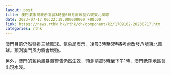 ```yaml
---
layout: post
title: 澳門氣象局表示凌晨3時至6時考慮改發八號東北風球
date: 2023-07-17 00:22:19.000000000 +08:00
link: https://news.rthk.hk/rthk/ch/component/k2/1709162-20230717.htm
categories: rthk
---
```


澳門目前仍然懸掛三號風球。氣象局表示，凌晨3時至6時將考慮改發八號東北風球。預測澳門風力將會增強。

另外，澳門的藍色風暴潮警告仍然生效，預測清晨5時至下午1時，澳門低窪地區會出現水浸。
